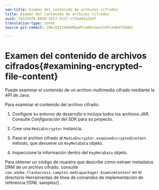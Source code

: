 ```yaml
---
seo-title: Examen del contenido de archivos cifrados
title: Examen del contenido de archivos cifrados
uuid: 1b3318f6-0850-43f2-9127-c72ea81a1bdf
translation-type: tm+mt
source-git-commit: 29bc8323460d9be0fce66cbea7c6fce46df20d61

---
```



# Examen del contenido de archivos cifrados{#examining-encrypted-file-content}

Puede examinar el contenido de un archivo multimedia cifrado mediante la API de Java.

Para examinar el contenido del archivo cifrado:

1. Configure su entorno de desarrollo e incluya todos los archivos JAR. Consulte *Configuración del SDK* para su proyecto.
1. Cree una `MediaEncrypter` instancia.
1. Pase el archivo cifrado al `MediaEncrypter.examineEncryptedContent` método, que devuelve un `KeyMetaData` objeto.

1. Inspeccione la información dentro del `KeyMetaData` objeto.

Para obtener un código de muestra que describe cómo extraer metadatos DRM de un archivo cifrado, consulte `com.adobe.flashaccess.samples.mediapackager.ExamineContent` en el directorio Herramientas de línea de comandos de implementación de referencia [!DNL samples/] .

